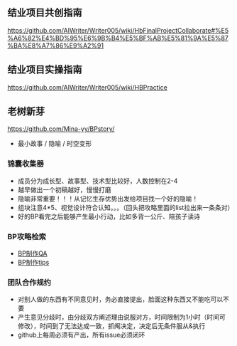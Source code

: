 
## 结业项目共创指南

https://github.com/AIWriter/Writer005/wiki/HbFinalProjectCollaborate#%E5%A6%82%E4%BD%95%E6%9B%B4%E5%BF%AB%E5%81%9A%E5%87%BA%E8%A7%86%E9%A2%91

## 结业项目实操指南

https://github.com/AIWriter/Writer005/wiki/HBPractice

## 老树新芽

https://github.com/Mina-yy/BPstory/

- 最小故事 / 隐喻 / 时空变形

### 锦囊收集器
* 成员分为成长型、故事型、技术型比较好，人数控制在2-4
* 越早做出一个初稿越好，慢慢打磨
* 隐喻非常重要！！！从记忆生存优势出发给项目找一个好的隐喻！
* 组块注意4*5、视觉设计符合认知。。。（回头把攻略里面的list拉出来一条条对）
* 好的BP看完之后能够产生最小行动，比如多背一公斤、陪孩子读诗

### BP攻略检索
* [BP制作QA](https://github.com/AIWriter/Writer004/wiki/InfoBPQA)
* [BP制作tips](https://github.com/AIWriter/Writer004/wiki/InfoBPTips)

### 团队合作规约
* 对别人做的东西有不同意见时，务必直接提出，脸面这种东西又不能吃可以不要
* 产生意见分歧时，由分歧双方阐述理由说服对方，时间限制为1小时（时间可修改），时间到了无法达成一致，抓阄决定，决定后无条件服从&执行
* github上每周必须有产出，所有issue必须闭环


